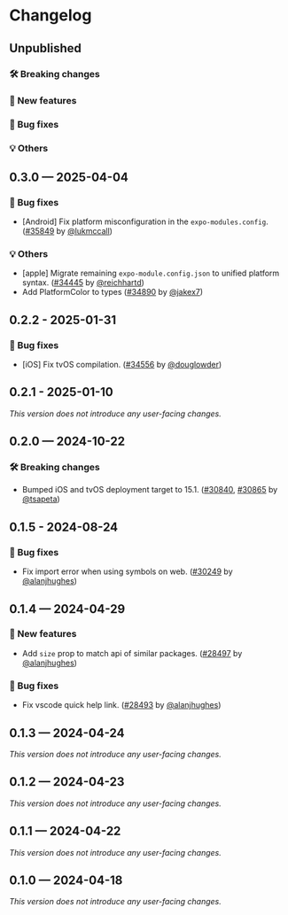 # Changelog

## Unpublished

### 🛠 Breaking changes

### 🎉 New features

### 🐛 Bug fixes

### 💡 Others

## 0.3.0 — 2025-04-04

### 🐛 Bug fixes

- [Android] Fix platform misconfiguration in the `expo-modules.config`. ([#35849](https://github.com/expo/expo/pull/35849) by [@lukmccall](https://github.com/lukmccall))

### 💡 Others

- [apple] Migrate remaining `expo-module.config.json` to unified platform syntax. ([#34445](https://github.com/expo/expo/pull/34445) by [@reichhartd](https://github.com/reichhartd))
- Add PlatformColor to types ([#34890](https://github.com/expo/expo/pull/34890) by [@jakex7](https://github.com/jakex7))

## 0.2.2 - 2025-01-31

### 🐛 Bug fixes

- [iOS] Fix tvOS compilation. ([#34556](https://github.com/expo/expo/pull/34556) by [@douglowder](https://github.com/douglowder))

## 0.2.1 - 2025-01-10

_This version does not introduce any user-facing changes._

## 0.2.0 — 2024-10-22

### 🛠 Breaking changes

- Bumped iOS and tvOS deployment target to 15.1. ([#30840](https://github.com/expo/expo/pull/30840), [#30865](https://github.com/expo/expo/pull/30865) by [@tsapeta](https://github.com/tsapeta))

## 0.1.5 - 2024-08-24

### 🐛 Bug fixes

- Fix import error when using symbols on web. ([#30249](https://github.com/expo/expo/pull/30249) by [@alanjhughes](https://github.com/alanjhughes))

## 0.1.4 — 2024-04-29

### 🎉 New features

- Add `size` prop to match api of similar packages. ([#28497](https://github.com/expo/expo/pull/28497) by [@alanjhughes](https://github.com/alanjhughes))

### 🐛 Bug fixes

- Fix vscode quick help link. ([#28493](https://github.com/expo/expo/pull/28493) by [@alanjhughes](https://github.com/alanjhughes))

## 0.1.3 — 2024-04-24

_This version does not introduce any user-facing changes._

## 0.1.2 — 2024-04-23

_This version does not introduce any user-facing changes._

## 0.1.1 — 2024-04-22

_This version does not introduce any user-facing changes._

## 0.1.0 — 2024-04-18

_This version does not introduce any user-facing changes._
